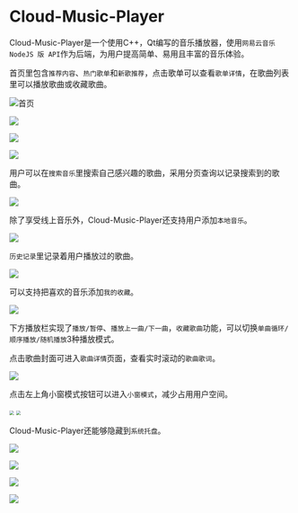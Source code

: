 # Cloud-Music-Player

Cloud-Music-Player是一个使用C++，Qt编写的音乐播放器，使用`网易云音乐 NodeJS 版 API`作为后端，为用户提高简单、易用且丰富的音乐体验。

首页里包含`推荐内容`、`热门歌单`和`新歌推荐`，点击歌单可以查看`歌单详情`，在歌曲列表里可以播放歌曲或收藏歌曲。

![首页](.\pic_1.png)

![](.\pic_2.png)

![](.\pic_3.png)

![](.\pic_4.png)

用户可以在`搜索音乐`里搜索自己感兴趣的歌曲，采用分页查询以记录搜索到的歌曲。

![](.\pic_5.png)

除了享受线上音乐外，Cloud-Music-Player还支持用户添加`本地音乐`。

![](.\pic_6.png)

`历史记录`里记录着用户播放过的歌曲。

![](.\pic_7.png)

可以支持把喜欢的音乐添加`我的收藏`。

![](.\pic_8.png)

下方播放栏实现了`播放/暂停`、`播放上一曲/下一曲`，`收藏歌曲`功能，可以切换`单曲循环/顺序播放/随机播放`3种播放模式。

点击歌曲封面可进入`歌曲详情`页面，查看实时滚动的`歌曲歌词`。

![](.\pic_9.png)

点击左上角小窗模式按钮可以进入`小窗模式`，减少占用用户空间。

<img src=".\pic_13.png" style="zoom:50%;" />

<img src=".\pic_12.png" style="zoom:50%;" />

Cloud-Music-Player还能够隐藏到`系统托盘`。

![](.\pic_15.png)

![](.\pic_10.png)

![](.\pic_11.png)

![](.\pic_14.png)
